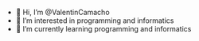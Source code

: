 - 👋 Hi, I’m @ValentinCamacho
- 👀 I’m interested in programming and informatics
- 🌱 I’m currently learning programming and informatics



